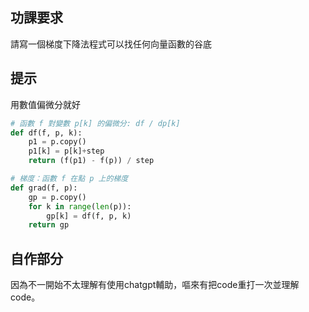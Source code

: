 ## 功課要求
請寫一個梯度下降法程式可以找任何向量函數的谷底

## 提示
用數值偏微分就好
```python
# 函數 f 對變數 p[k] 的偏微分: df / dp[k]
def df(f, p, k):
    p1 = p.copy()
    p1[k] = p[k]+step
    return (f(p1) - f(p)) / step

# 梯度：函數 f 在點 p 上的梯度
def grad(f, p):
    gp = p.copy()
    for k in range(len(p)):
        gp[k] = df(f, p, k)
    return gp
```

## 自作部分
因為不一開始不太理解有使用chatgpt輔助，嘔來有把code重打一次並理解code。
